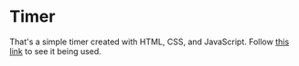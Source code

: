 # Timer
 That's a simple timer created with HTML, CSS, and JavaScript. Follow <a href="https://silasfas.github.io/Timer2/">this link</a> to see it being used.